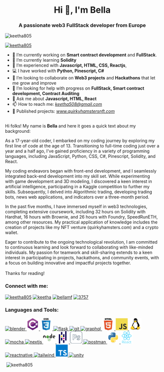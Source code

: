 <h1 align="center">Hi 👋, I'm Bella</h1>
<h3 align="center">A passionate web3 FullStack developer from Europe</h3>

<p align="left"> <img src="https://komarev.com/ghpvc/?username=keetha805&label=Profile%20views&color=0e75b6&style=flat" alt="keetha805" /> </p>

<p align="left"> <a href="https://github.com/ryo-ma/github-profile-trophy"><img src="https://github-profile-trophy.vercel.app/?username=keetha805" alt="keetha805" /></a> </p>

<p>

- 🔭 I’m currently working on **Smart contract development** and **FullStack**.
- 🌱 I’m currently learning **Solidity** 
- 📖 I’m experienced with **Javascript, HTML, CSS, Reactjs**, 
- 💻 I have worked with **Python, Pinescript, C#**
- 👯 I’m looking to collaborate on **Web3 projects** and **Hackathons** that let me grow and improve 
- 🤔 I’m looking for help with progress on **FullStack, Smart contract development, Contract Auditing**
- 💬 Ask me about **Javascript, HTML, React**
- 📫 How to reach me: *keetha508@gmail.com*
- 🫡 Published projects: *www.quirkyhamstersnft.com*
  <br></br>
  
Hi folks! My name is **Bella** and here it goes a quick text about my background:

As a 17-year-old coder, I embarked on my coding journey by exploring my first line of code at the age of 13. Transitioning to full-time coding just over a year and a half ago, I've gained proficiency in a variety of programming languages, including JavaScript, Python, CSS, C#, Pinescript, Solidity, and React.

My coding endeavors began with front-end development, and I seamlessly integrated back-end development into my skill set. While experimenting with game development and 3D modeling, I discovered a keen interest in artificial intelligence, participating in a Kaggle competition to further my skills. Subsequently, I delved into Algorithmic trading, developing trading bots, news web applications, and indicators over a three-month period.

In the past five months, I have immersed myself in web3 technologies, completing extensive coursework, including 32 hours on Solidity with Hardhat, 16 hours with Brownie, and 26 hours with Foundry, SpeedRunETH, among other resources. My practical application of knowledge includes the creation of projects like my NFT venture (quirkyhamsters.com) and a crypto wallet.

Eager to contribute to the ongoing technological revolution, I am committed to continuous learning and look forward to collaborating with like-minded individuals. My passion for teamwork and skill-sharing extends to a keen interest in participating in projects, hackathons, and community events, with a focus on building innovative and impactful projects together. 
<br></br>
Thanks for reading!
</p>
<h3 align="left">Connect with me:</h3>
<p align="left">
<a href="https://twitter.com/keetha805" target="blank"><img align="center" src="https://raw.githubusercontent.com/rahuldkjain/github-profile-readme-generator/master/src/images/icons/Social/twitter.svg" alt="keetha805" height="30" width="40" /></a>
<a href="https://stackoverflow.com/users/keetha" target="blank"><img align="center" src="https://raw.githubusercontent.com/rahuldkjain/github-profile-readme-generator/master/src/images/icons/Social/stack-overflow.svg" alt="keetha" height="30" width="40" /></a>
<a href="https://kaggle.com/bellamf" target="blank"><img align="center" src="https://raw.githubusercontent.com/rahuldkjain/github-profile-readme-generator/master/src/images/icons/Social/kaggle.svg" alt="bellamf" height="30" width="40" /></a>
<a href="https://discord.gg/#3757" target="blank"><img align="center" src="https://raw.githubusercontent.com/rahuldkjain/github-profile-readme-generator/master/src/images/icons/Social/discord.svg" alt="3757" height="30" width="40" /></a>
</p>

<h3 align="left">Languages and Tools:</h3>

<p align="left"> <a href="https://www.blender.org/" target="_blank" rel="noreferrer"> <img src="https://download.blender.org/branding/community/blender_community_badge_white.svg" alt="blender" width="40" height="40"/> </a> <a href="https://www.w3schools.com/cs/" target="_blank" rel="noreferrer"> <img src="https://raw.githubusercontent.com/devicons/devicon/master/icons/csharp/csharp-original.svg" alt="csharp" width="40" height="40"/> </a> <a href="https://www.w3schools.com/css/" target="_blank" rel="noreferrer"> <img src="https://raw.githubusercontent.com/devicons/devicon/master/icons/css3/css3-original-wordmark.svg" alt="css3" width="40" height="40"/> </a> <a href="https://flask.palletsprojects.com/" target="_blank" rel="noreferrer"> <img src="https://www.vectorlogo.zone/logos/pocoo_flask/pocoo_flask-icon.svg" alt="flask" width="40" height="40"/> </a> <a href="https://git-scm.com/" target="_blank" rel="noreferrer"> <img src="https://www.vectorlogo.zone/logos/git-scm/git-scm-icon.svg" alt="git" width="40" height="40"/> </a> <a href="https://graphql.org" target="_blank" rel="noreferrer"> <img src="https://www.vectorlogo.zone/logos/graphql/graphql-icon.svg" alt="graphql" width="40" height="40"/> </a> <a href="https://www.w3.org/html/" target="_blank" rel="noreferrer"> <img src="https://raw.githubusercontent.com/devicons/devicon/master/icons/html5/html5-original-wordmark.svg" alt="html5" width="40" height="40"/> </a> <a href="https://developer.mozilla.org/en-US/docs/Web/JavaScript" target="_blank" rel="noreferrer"> <img src="https://raw.githubusercontent.com/devicons/devicon/master/icons/javascript/javascript-original.svg" alt="javascript" width="40" height="40"/> </a> <a href="https://www.linux.org/" target="_blank" rel="noreferrer"> <img src="https://raw.githubusercontent.com/devicons/devicon/master/icons/linux/linux-original.svg" alt="linux" width="40" height="40"/> </a> <a href="https://mochajs.org" target="_blank" rel="noreferrer"> <img src="https://www.vectorlogo.zone/logos/mochajs/mochajs-icon.svg" alt="mocha" width="40" height="40"/> </a> <a href="https://nextjs.org/" target="_blank" rel="noreferrer"> <img src="https://cdn.worldvectorlogo.com/logos/nextjs-2.svg" alt="nextjs" width="40" height="40"/> </a> <a href="https://nodejs.org" target="_blank" rel="noreferrer"> <img src="https://raw.githubusercontent.com/devicons/devicon/master/icons/nodejs/nodejs-original-wordmark.svg" alt="nodejs" width="40" height="40"/> </a> <a href="https://pandas.pydata.org/" target="_blank" rel="noreferrer"> <img src="https://raw.githubusercontent.com/devicons/devicon/2ae2a900d2f041da66e950e4d48052658d850630/icons/pandas/pandas-original.svg" alt="pandas" width="40" height="40"/> </a> <a href="https://www.photoshop.com/en" target="_blank" rel="noreferrer"> <img src="https://raw.githubusercontent.com/devicons/devicon/master/icons/photoshop/photoshop-line.svg" alt="photoshop" width="40" height="40"/> </a> <a href="https://postman.com" target="_blank" rel="noreferrer"> <img src="https://www.vectorlogo.zone/logos/getpostman/getpostman-icon.svg" alt="postman" width="40" height="40"/> </a> <a href="https://www.python.org" target="_blank" rel="noreferrer"> <img src="https://raw.githubusercontent.com/devicons/devicon/master/icons/python/python-original.svg" alt="python" width="40" height="40"/> </a> <a href="https://reactjs.org/" target="_blank" rel="noreferrer"> <img src="https://raw.githubusercontent.com/devicons/devicon/master/icons/react/react-original-wordmark.svg" alt="react" width="40" height="40"/> </a> <a href="https://reactnative.dev/" target="_blank" rel="noreferrer"> <img src="https://reactnative.dev/img/header_logo.svg" alt="reactnative" width="40" height="40"/> </a> <a href="https://tailwindcss.com/" target="_blank" rel="noreferrer"> <img src="https://www.vectorlogo.zone/logos/tailwindcss/tailwindcss-icon.svg" alt="tailwind" width="40" height="40"/> </a> <a href="https://www.typescriptlang.org/" target="_blank" rel="noreferrer"> <img src="https://raw.githubusercontent.com/devicons/devicon/master/icons/typescript/typescript-original.svg" alt="typescript" width="40" height="40"/> </a> <a href="https://unity.com/" target="_blank" rel="noreferrer"> <img src="https://www.vectorlogo.zone/logos/unity3d/unity3d-icon.svg" alt="unity" width="40" height="40"/> </a> </p>

<p>&nbsp;<img align="center" src="https://github-readme-stats.vercel.app/api?username=keetha805&show_icons=true&locale=en" alt="keetha805" /></p>


<!--
**Keetha805/Keetha805** is a ✨ _special_ ✨ repository because its `README.md` (this file) appears on your GitHub profile.

Here are some ideas to get you started:

- 🔭 I’m currently working on ....
- 🌱 I’m currently learning ...
- 👯 I’m looking to collaborate on ...
- 🤔 I’m looking for help with ...
- 💬 Ask me about ...
- 📫 How to reach me: ...
- 😄 Pronouns: ...
- ⚡ Fun fact: ...
-->
